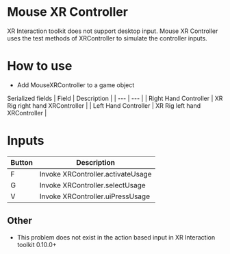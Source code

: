 # Mouse XR Controller

XR Interaction toolkit does not support desktop input. Mouse XR Controller uses the test methods of XRController to simulate the controller inputs.

# How to use

 - Add MouseXRController to a game object

Serialized fields
| Field                 | Description                    |
| ---                   | ---                            |
| Right Hand Controller | XR Rig right hand XRController |
| Left Hand Controller  | XR Rig left hand XRController  |

# Inputs

| Button | Description                       |
| ---    | ---                               |
| F      | Invoke XRController.activateUsage |
| G      | Invoke XRController.selectUsage   |
| V      | Invoke XRController.uiPressUsage  |

## Other
 - This problem does not exist in the action based input in XR Interaction toolkit 0.10.0+ 